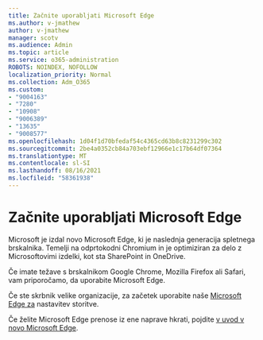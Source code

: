 ```yaml
---
title: Začnite uporabljati Microsoft Edge
ms.author: v-jmathew
author: v-jmathew
manager: scotv
ms.audience: Admin
ms.topic: article
ms.service: o365-administration
ROBOTS: NOINDEX, NOFOLLOW
localization_priority: Normal
ms.collection: Adm_O365
ms.custom:
- "9004163"
- "7280"
- "10908"
- "9006389"
- "13635"
- "9008577"
ms.openlocfilehash: 1d04f1d70bfedaf54c4365cd63b8c8231299c302
ms.sourcegitcommit: 2be4a0352cb84a703ebf12966e1c17b64df07364
ms.translationtype: MT
ms.contentlocale: sl-SI
ms.lasthandoff: 08/16/2021
ms.locfileid: "58361938"
---
```

# <a name="start-using-microsoft-edge"></a>Začnite uporabljati Microsoft Edge

Microsoft je izdal novo Microsoft Edge, ki je naslednja generacija spletnega brskalnika. Temelji na odprtokodni Chromium in je optimiziran za delo z Microsoftovimi izdelki, kot sta SharePoint in OneDrive.

Če imate težave s brskalnikom Google Chrome, Mozilla Firefox ali Safari, vam priporočamo, da uporabite Microsoft Edge.

Če ste skrbnik velike organizacije, za začetek uporabite naše [Microsoft Edge za](https://go.microsoft.com/fwlink/?linkid=2142423) nastavitev storitve.

Če želite Microsoft Edge prenose iz ene naprave hkrati, pojdite [v uvod v novo Microsoft Edge](https://go.microsoft.com/fwlink/?linkid=2141049).
